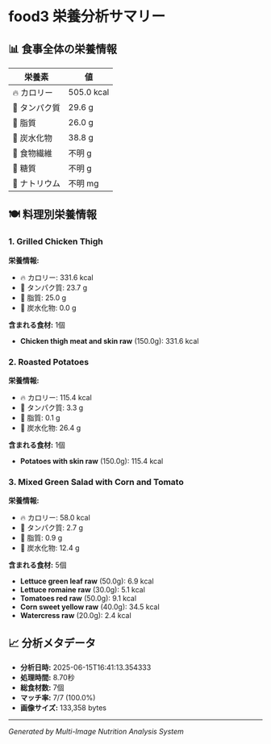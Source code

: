 # food3 栄養分析サマリー

## 📊 食事全体の栄養情報

| 栄養素 | 値 |
|--------|-----|
| 🔥 カロリー | 505.0 kcal |
| 🥩 タンパク質 | 29.6 g |
| 🧈 脂質 | 26.0 g |
| 🍞 炭水化物 | 38.8 g |
| 🌾 食物繊維 | 不明 g |
| 🍯 糖質 | 不明 g |
| 🧂 ナトリウム | 不明 mg |

## 🍽️ 料理別栄養情報

### 1. Grilled Chicken Thigh

**栄養情報:**
- 🔥 カロリー: 331.6 kcal
- 🥩 タンパク質: 23.7 g
- 🧈 脂質: 25.0 g
- 🍞 炭水化物: 0.0 g

**含まれる食材:** 1個

- **Chicken thigh meat and skin raw** (150.0g): 331.6 kcal

### 2. Roasted Potatoes

**栄養情報:**
- 🔥 カロリー: 115.4 kcal
- 🥩 タンパク質: 3.3 g
- 🧈 脂質: 0.1 g
- 🍞 炭水化物: 26.4 g

**含まれる食材:** 1個

- **Potatoes with skin raw** (150.0g): 115.4 kcal

### 3. Mixed Green Salad with Corn and Tomato

**栄養情報:**
- 🔥 カロリー: 58.0 kcal
- 🥩 タンパク質: 2.7 g
- 🧈 脂質: 0.9 g
- 🍞 炭水化物: 12.4 g

**含まれる食材:** 5個

- **Lettuce green leaf raw** (50.0g): 6.9 kcal
- **Lettuce romaine raw** (30.0g): 5.1 kcal
- **Tomatoes red raw** (50.0g): 9.1 kcal
- **Corn sweet yellow raw** (40.0g): 34.5 kcal
- **Watercress raw** (20.0g): 2.4 kcal

## 📈 分析メタデータ

- **分析日時:** 2025-06-15T16:41:13.354333
- **処理時間:** 8.70秒
- **総食材数:** 7個
- **マッチ率:** 7/7 (100.0%)
- **画像サイズ:** 133,358 bytes

---
*Generated by Multi-Image Nutrition Analysis System*
